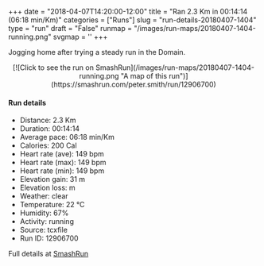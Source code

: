 +++
date = "2018-04-07T14:20:00-12:00"
title = "Ran 2.3 Km in 00:14:14 (06:18 min/Km)"
categories = ["Runs"]
slug = "run-details-20180407-1404"
type = "run"
draft = "False"
runmap = "/images/run-maps/20180407-1404-running.png"
svgmap = '<polyline points="100 66, 98 68, 92 67, 90 66, 88 64, 86 63, 85 60, 84 60, 83 61, 83 62, 82 65, 82 66, 81 66, 78 62, 77 59, 75 55, 74 54, 71 48, 70 48, 67 47, 59 44, 53 43, 36 32, 33 32, 32 32, 31 33, 30 36, 27 39, 25 42, 21 48, 19 52, 18 54, 18 58, 18 59, 17 64, 5 63, 3 62, 0 61, 0 60, 0 60">'
+++

Jogging home after trying a steady run in the Domain. 

<!--more-->

<center>
[![Click to see the run on SmashRun](/images/run-maps/20180407-1404-running.png "A map of this run")](https://smashrun.com/peter.smith/run/12906700)
</center>

#### Run details

* Distance: 2.3 Km
* Duration: 00:14:14
* Average pace: 06:18 min/Km
* Calories: 200 Cal
* Heart rate (ave): 149 bpm
* Heart rate (max): 149 bpm
* Heart rate (min): 149 bpm
* Elevation gain: 31 m
* Elevation loss:  m
* Weather: clear
* Temperature: 22 &deg;C
* Humidity: 67%
* Activity: running
* Source: tcxfile
* Run ID: 12906700

Full details at [SmashRun](https://smashrun.com/peter.smith/run/12906700)